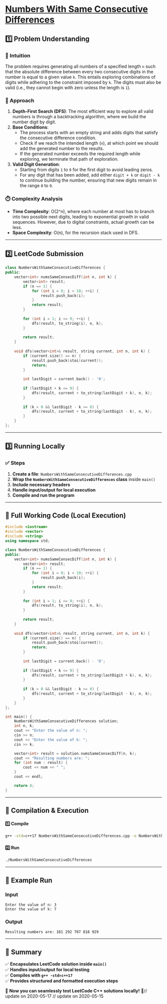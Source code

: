 # **[Numbers With Same Consecutive Differences](https://leetcode.com/problems/numbers-with-same-consecutive-differences/description/)**  

## **1️⃣ Problem Understanding**  
### **📌 Intuition**  
The problem requires generating all numbers of a specified length `n` such that the absolute difference between every two consecutive digits in the number is equal to a given value `k`. This entails exploring combinations of digits while adhering to the constraint imposed by `k`. The digits must also be valid (i.e., they cannot begin with zero unless the length is `1`). 

### **🚀 Approach**  
1. **Depth-First Search (DFS)**: The most efficient way to explore all valid numbers is through a backtracking algorithm, where we build the number digit by digit.  
2. **Base Conditions**: 
   - The process starts with an empty string and adds digits that satisfy the consecutive difference condition.
   - Check if we reach the intended length (`n`), at which point we should add the generated number to the results.
   - If the generated number exceeds the required length while exploring, we terminate that path of exploration.
3. **Valid Digit Generation**: 
   - Starting from digits `1` to `9` for the first digit to avoid leading zeros.
   - For any digit that has been added, add either `digit + k` or `digit - k` to continue building the number, ensuring that new digits remain in the range `0` to `9`.

### **⏱️ Complexity Analysis**  
- **Time Complexity**: O(2^n), where each number at most has to branch into two possible next digits, leading to exponential growth in valid sequences. However, due to digital constraints, actual growth can be less.
- **Space Complexity**: O(n), for the recursion stack used in DFS.

---  

## **2️⃣ LeetCode Submission**  
```cpp
class NumbersWithSameConsecutiveDifferences {
public:
    vector<int> numsSameConsecDiff(int n, int k) {
        vector<int> result;
        if (n == 1) {
            for (int i = 0; i < 10; ++i) {
                result.push_back(i);
            }
            return result;
        }
        
        for (int i = 1; i <= 9; ++i) {
            dfs(result, to_string(i), n, k);
        }
        
        return result;
    }
    
    void dfs(vector<int>& result, string current, int n, int k) {
        if (current.size() == n) {
            result.push_back(stoi(current));
            return;
        }
        
        int lastDigit = current.back() - '0';
        
        if (lastDigit + k <= 9) {
            dfs(result, current + to_string(lastDigit + k), n, k);
        }
        
        if (k > 0 && lastDigit - k >= 0) {
            dfs(result, current + to_string(lastDigit - k), n, k);
        }
    }
};
```  

---  

## **3️⃣ Running Locally**  
### **✅ Steps**  
1. **Create a file**: `NumbersWithSameConsecutiveDifferences.cpp`  
2. **Wrap the `NumbersWithSameConsecutiveDifferences` class** inside `main()`  
3. **Include necessary headers**  
4. **Handle input/output for local execution**  
5. **Compile and run the program**  

---  

## **📝 Full Working Code (Local Execution)**  
```cpp
#include <iostream>
#include <vector>
#include <string>
using namespace std;

class NumbersWithSameConsecutiveDifferences {
public:
    vector<int> numsSameConsecDiff(int n, int k) {
        vector<int> result;
        if (n == 1) {
            for (int i = 0; i < 10; ++i) {
                result.push_back(i);
            }
            return result;
        }
        
        for (int i = 1; i <= 9; ++i) {
            dfs(result, to_string(i), n, k);
        }
        
        return result;
    }
    
    void dfs(vector<int>& result, string current, int n, int k) {
        if (current.size() == n) {
            result.push_back(stoi(current));
            return;
        }
        
        int lastDigit = current.back() - '0';
        
        if (lastDigit + k <= 9) {
            dfs(result, current + to_string(lastDigit + k), n, k);
        }
        
        if (k > 0 && lastDigit - k >= 0) {
            dfs(result, current + to_string(lastDigit - k), n, k);
        }
    }
};

int main() {
    NumbersWithSameConsecutiveDifferences solution;
    int n, k;
    cout << "Enter the value of n: ";
    cin >> n;
    cout << "Enter the value of k: ";
    cin >> k;

    vector<int> result = solution.numsSameConsecDiff(n, k);
    cout << "Resulting numbers are: ";
    for (int num : result) {
        cout << num << " ";
    }
    cout << endl;

    return 0;
}
```  

---  

## **🔧 Compilation & Execution**  
#### **1️⃣ Compile**  
```bash
g++ -std=c++17 NumbersWithSameConsecutiveDifferences.cpp -o NumbersWithSameConsecutiveDifferences
```  

#### **2️⃣ Run**  
```bash
./NumbersWithSameConsecutiveDifferences
```  

---  

## **🎯 Example Run**  
### **Input**  
```
Enter the value of n: 3
Enter the value of k: 7
```  
### **Output**  
```
Resulting numbers are: 181 292 707 818 929 
```  

---  

## **📌 Summary**  
✅ **Encapsulates LeetCode solution inside `main()`**  
✅ **Handles input/output for local testing**  
✅ **Compiles with `g++ -std=c++17`**  
✅ **Provides structured and formatted execution steps**  

🚀 **Now you can seamlessly test LeetCode C++ solutions locally!** 🚀// update on 2020-05-17
// update on 2020-05-15
